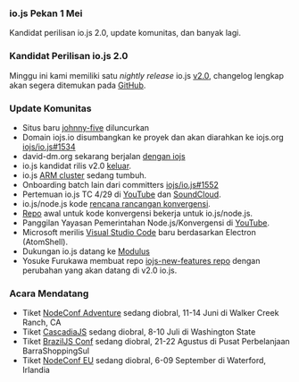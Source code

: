### io.js Pekan 1 Mei
Kandidat perilisan io.js 2.0, update komunitas, dan banyak lagi.

### Kandidat Perilisan io.js 2.0

Minggu ini kami memiliki satu *nightly release* io.js [v2.0](https://iojs.org/download/nightly/v2.0.0-nightly20150501b4ad5d7050/), changelog lengkap akan segera ditemukan pada [GitHub](https://github.com/iojs/io.js/blob/v1.x/CHANGELOG.md).

### Update Komunitas

* Situs baru [johnny-five](http://johnny-five.io/) diluncurkan
* Domain iojs.io disumbangkan ke proyek dan akan diarahkan ke iojs.org [iojs/io.js#1534](https://github.com/iojs/io.js/issues/1534)
* david-dm.org sekarang berjalan [dengan iojs](https://twitter.com/_alanshaw/status/592855646124531713)
* io.js kandidat rilis v2.0 [keluar](https://iojs.org/download/nightly/v2.0.0-nightly20150501b4ad5d7050/).
* io.js [ARM cluster](https://twitter.com/rvagg/status/593226114992087041) sedang tumbuh.
* Onboarding batch lain dari committers [iojs/io.js#1552](https://github.com/iojs/io.js/issues/1552)
* Pertemuan io.js TC 4/29 di [YouTube](https://www.youtube.com/watch?v=-e675TT4WEA) dan [SoundCloud](https://twitter.com/dotproto/status/594145574204510208).
* io.js/node.js kode [rencana rancangan konvergensi](https://github.com/jasnell/dev-policy/blob/master/convergence.md).
* [Repo](https://github.com/jasnell/node.js-convergence) awal untuk kode konvergensi bekerja untuk io.js/node.js.
* Panggilan Yayasan Pemerintahan Node.js/Konvergensi di [YouTube](https://www.youtube.com/watch?v=u9h0s3YtNAU).
* Microsoft merilis [Visual Studio Code](https://code.visualstudio.com/) baru berdasarkan Electron (AtomShell).
* Dukungan io.js datang ke [Modulus](http://blog.modulus.io/upcoming-updates-for-nodejs-applications)
* Yosuke Furukawa membuat repo [iojs-new-features repo](https://github.com/yosuke-furukawa/iojs-new-features) dengan perubahan yang akan datang di v2.0 io.js.

### Acara Mendatang

* Tiket [NodeConf Adventure](http://nodeconf.com/) sedang diobral, 11-14 Juni di Walker Creek Ranch, CA
* Tiket [CascadiaJS](http://2015.cascadiajs.com/) sedang diobral, 8-10 Juli di Washington State
* Tiket [BrazilJS Conf](http://braziljs.com.br/) sedang diobral, 21-22 Agustus di Pusat Perbelanjaan BarraShoppingSul
* Tiket [NodeConf EU](http://nodeconf.eu/) sedang diobral, 6-09 September di Waterford, Irlandia

